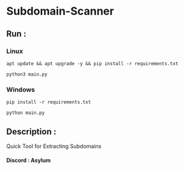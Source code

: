 # Subdomain-Scanner
## Run : 
### Linux
```
apt update && apt upgrade -y && pip install -r requirements.txt
```
```
python3 main.py
```
### Windows
```
pip install -r requirements.txt
```
```
python main.py
```
## Description :
Quick Tool for Extracting Subdomains

#### Discord : Asylum
